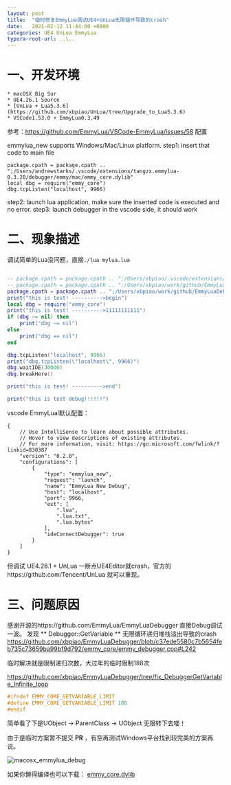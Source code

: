 ```yaml
---
layout: post
title:  "临时修复EmmyLua调试UE4+UnLua无限循环导致的crash"
date:   2021-02-12 11:44:00 +0800
categories: UE4 UnLua EmmyLua
typora-root-url: ..\..
---
```


# 一、开发环境

	* macOSX Big Sur
	* UE4.26.1 Source
	* [UnLua + Lua5.3.6](https://github.com/xbpiao/UnLua/tree/Upgrade_to_Lua5.3.6)
	* VSCode1.53.0 + EmmyLua0.3.49

参考：https://github.com/EmmyLua/VSCode-EmmyLua/issues/58 配置

emmylua_new supports Windows/Mac/Linux platform.
step1: insert that code to main file
```
package.cpath = package.cpath .. ";/Users/andrewstarks/.vscode/extensions/tangzx.emmylua-0.3.28/debugger/emmy/mac/emmy_core.dylib"
local dbg = require("emmy_core")
dbg.tcpListen("localhost", 9966)
```
step2: launch lua application, make sure the inserted code is executed and no error.
step3: launch debugger in the vscode side, it should work

# 二、现象描述

调试简单的Lua没问题，直接```./lua mylua.lua```
```lua

-- package.cpath = package.cpath .. ";/Users/xbpiao/.vscode/extensions/tangzx.emmylua-0.3.49/debugger/emmy/mac/emmy_core.dylib"
-- package.cpath = package.cpath .. ";/Users/xbpiao/work/github/EmmyLuaDebugger/x86/emmy_core/Debug/emmy_core.53.dylib"
package.cpath = package.cpath .. ";/Users/xbpiao/work/github/EmmyLuaDebugger/x86/emmy_core/Debug/emmy_core.dylib"
print("this is test! ---------->begin")
local dbg = require("emmy_core")
print("this is test! ---------->11111111111")
if (dbg ~= nil) then
    print("dbg ~= nil")
else
    print("dbg == nil")
end

dbg.tcpListen("localhost", 9966)
print("dbg.tcpListen(\"localhost\", 9966)")
dbg.waitIDE(30000)
dbg.breakHere()

print("this is test! ---------->end")

print("this is test debug!!!!!!")

```

vscode EmmyLual默认配置：
```
{
    // Use IntelliSense to learn about possible attributes.
    // Hover to view descriptions of existing attributes.
    // For more information, visit: https://go.microsoft.com/fwlink/?linkid=830387
    "version": "0.2.0",
    "configurations": [
        {
            "type": "emmylua_new",
            "request": "launch",
            "name": "EmmyLua New Debug",
            "host": "localhost",
            "port": 9966,
            "ext": [
                ".lua",
                ".lua.txt",
                ".lua.bytes"
            ],
            "ideConnectDebugger": true
        }
    ]
}
```

但调试 UE4.26.1 + UnLua 一断点UE4Editor就crash，官方的https://github.com/Tencent/UnLua 就可以重现。

# 三、问题原因

感谢开源的https://github.com/EmmyLua/EmmyLuaDebugger 直接Debug调试一波。
发现 ** Debugger::GetVariable ** 无限循环递归堆栈溢出导致的crash
https://github.com/xbpiao/EmmyLuaDebugger/blob/c37ede5580c7b5654feb735c73659ba99bf9d792/emmy_core/emmy_debugger.cpp#L242

临时解决就是限制递归次数，大过年的临时限制188次

https://github.com/xbpiao/EmmyLuaDebugger/tree/fix_DebuggerGetVariable_Infinite_loop

```c++
#ifndef EMMY_CORE_GETVARIABLE_LIMIT
#define EMMY_CORE_GETVARIABLE_LIMIT 188
#endif
```

简单看了下是UObject -> ParentClass -> UObject 无限转下去喽！

由于是临时方案暂不提交 **PR** ，有空再测试Windows平台找到较完美的方案再说。

![macosx_emmylua_debug](/blog/assets/images/2021-02-12-EmmyLuaFix/macosx_emmylua_debug.jpg)

如果你懒得编译也可以下载： [emmy_core.dylib](../assets/images/2021-02-12-EmmyLuaFix/emmy_core.dylib) 

